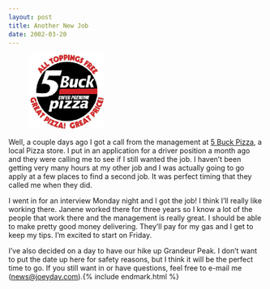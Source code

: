 ```yaml
---
layout: post
title: Another New Job
date: 2002-03-20
---
```


<figure class="alignleft">
    <img src="/assets/images/2002-03-20-5buck.gif" alt="5 Buck Pizza" />
</figure>

Well, a couple days ago I got a call from the management at [5 Buck Pizza](http://www.ut-biz.com/5buckpizza), a local Pizza store. I put in an application for a driver position a month ago and they were calling me to see if I still wanted the job. I haven’t been getting very many hours at my other job and I was actually going to go apply at a few places to find a second job. It was perfect timing that they called me when they did.

I went in for an interview Monday night and I got the job! I think I’ll really like working there. Janene worked there for three years so I know a lot of the people that work there and the management is really great. I should be able to make pretty good money delivering. They’ll pay for my gas and I get to keep my tips. I’m excited to start on Friday.

I’ve also decided on a day to have our hike up Grandeur Peak. I don’t want to put the date up here for safety reasons, but I think it will be the perfect time to go. If you still want in or have questions, feel free to e-mail me ([news@joeyday.com](mailto:news@joeyday.com)).{% include endmark.html %}